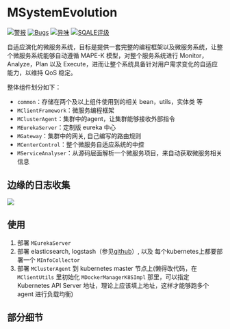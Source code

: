 # MSystemEvolution

[![警报](http://10.11.1.102:30900/api/project_badges/measure?project=com.septemberhx%3AMSystemEvolution&metric=alert_status)](http://192.168.1.102:30900/dashboard?id=com.septemberhx%3AMSystemEvolution)
[![Bugs](http://10.11.1.102:30900/api/project_badges/measure?project=com.septemberhx%3AMSystemEvolution&metric=bugs)](http://10.111.1.102:30900/dashboard?id=com.septemberhx%3AMSystemEvolution)
[![异味](http://10.11.1.102:30900/api/project_badges/measure?project=com.septemberhx%3AMSystemEvolution&metric=code_smells)](http://10.111.1.102:30900/dashboard?id=com.septemberhx%3AMSystemEvolution)
[![SQALE评级](http://10.11.1.102:30900/api/project_badges/measure?project=com.septemberhx%3AMSystemEvolution&metric=sqale_rating)](http://10.111.1.102:30900/dashboard?id=com.septemberhx%3AMSystemEvolution)

自适应演化的微服务系统，目标是提供一套完整的编程框架以及微服务系统，让整个微服务系统能够自动遵循 MAPE-K 模型，对整个服务系统进行 Monitor，Analyze，Plan 以及 Execute，进而让整个系统具备针对用户需求变化的自适应能力，以维持 QoS 稳定。

整体组件划分如下：
* `common`：存储在两个及以上组件使用到的相关 bean，utils，实体类 等
* `MClientFramework`：微服务编程框架
* `MClusterAgent`：集群中的agent，让集群能够接收外部指令
* `MEurekaServer`：定制版 eureka 中心
* `MGateway`：集群中的网关, 自己编写的路由规则
* `MCenterControl`：整个微服务自适应系统的中控
* `MServiceAnalyser`：从源码层面解析一个微服务项目，来自动获取微服务相关信息

## 边缘的日志收集

![](./img/structure.png)

## 使用

1. 部署 `MEurekaServer`
2. 部署 elasticsearch, logstash（参见[github](https://github.com/SeptemberHX/scripts/tree/master/yml/elasticsearch_logstash_kibana)）, 以及 每个kubernetes上都要部署一个 `MInfoCollector`
3. 部署 `MClusterAgent` 到 kubernetes master 节点上(懒得改代码，在 `MClientUtils` 里初始化 `MDockerManagerK8SImpl` 那里，可以指定 Kubernetes API Server 地址，理论上应该填上地址，这样才能够跑多个 agent 进行负载均衡)

## 部分细节